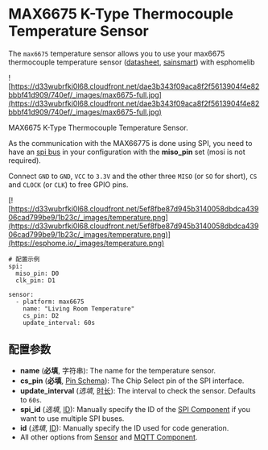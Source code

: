 # MAX6675 K-Type Thermocouple Temperature Sensor

The `max6675` temperature sensor allows you to use your max6675 thermocouple temperature sensor ([datasheet](https://datasheets.maximintegrated.com/en/ds/MAX6675.pdf), [sainsmart](https://www.sainsmart.com/products/max6675-module-k-type-thermocouple-thermocouple-sensor-temperature-0-1024-for-arduino)) with esphomelib

![https://d33wubrfki0l68.cloudfront.net/dae3b343f09aca8f2f5613904f4e82bbbf41d909/740ef/_images/max6675-full.jpg](https://d33wubrfki0l68.cloudfront.net/dae3b343f09aca8f2f5613904f4e82bbbf41d909/740ef/_images/max6675-full.jpg)

MAX6675 K-Type Thermocouple Temperature Sensor.

As the communication with the MAX66775 is done using SPI, you need to have an [spi bus](https://esphome.io/components/spi#spi) in your configuration with the **miso_pin** set (mosi is not required).

Connect `GND` to `GND`, `VCC` to `3.3V` and the other three `MISO` (or `SO` for short), `CS` and `CLOCK` (or `CLK`) to free GPIO pins.

[![https://d33wubrfki0l68.cloudfront.net/5ef8fbe87d945b3140058dbdca43906cad799be9/1b23c/_images/temperature.png](https://d33wubrfki0l68.cloudfront.net/5ef8fbe87d945b3140058dbdca43906cad799be9/1b23c/_images/temperature.png)](https://esphome.io/_images/temperature.png)

```
# 配置示例
spi:
  miso_pin: D0
  clk_pin: D1

sensor:
  - platform: max6675
    name: "Living Room Temperature"
    cs_pin: D2
    update_interval: 60s
```

## **配置参数**

- **name** (**必填**, 字符串): The name for the temperature sensor.
- **cs_pin** (**必填**, [Pin Schema](https://esphome.io/guides/configuration-types#config-pin-schema)): The Chip Select pin of the SPI interface.
- **update_interval** (*选填*, [时长](esphome/guides/configuration-types#时长)): The interval to check the sensor. Defaults to `60s`.
- **spi_id** (*选填*, [ID](esphome/guides/configuration-types#id)): Manually specify the ID of the [SPI Component](https://esphome.io/components/spi#spi) if you want to use multiple SPI buses.
- **id** (*选填*, [ID](esphome/guides/configuration-types#id)): Manually specify the ID used for code generation.
- All other options from [Sensor](https://esphome.io/components/sensor/#config-sensor) and [MQTT Component](https://esphome.io/components/mqtt#config-mqtt-component).